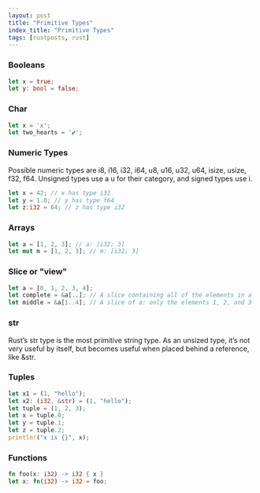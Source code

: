 ```yaml
---
layout: post
title: "Primitive Types"
index_title: "Primitive Types"
tags: [rustposts, rust]
---
```


### Booleans

```rust
let x = true;
let y: bool = false;
````

### Char

```rust
let x = 'x';
let two_hearts = '💕';
```

### Numeric Types

Possible numeric types are i8, i16, i32, i64, u8, u16, u32, u64, isize, usize, f32, f64. Unsigned types use a u for their category, and signed types use i.

```rust
let x = 42; // x has type i32
let y = 1.0; // y has type f64
let z:i32 = 64; // z has type i32
```

### Arrays

```rust
let a = [1, 2, 3]; // a: [i32; 3]
let mut m = [1, 2, 3]; // m: [i32; 3]
```

### Slice or "view"

```rust
let a = [0, 1, 2, 3, 4];
let complete = &a[..]; // A slice containing all of the elements in a
let middle = &a[1..4]; // A slice of a: only the elements 1, 2, and 3
```

### str

Rust’s str type is the most primitive string type. As an unsized type, it’s not very useful by itself, but becomes useful when placed behind a reference, like &str.

### Tuples

```rust
let x1 = (1, "hello");
let x2: (i32, &str) = (1, "hello");
let tuple = (1, 2, 3);
let x = tuple.0;
let y = tuple.1;
let z = tuple.2;
println!("x is {}", x);
```

### Functions

```rust
fn foo(x: i32) -> i32 { x }
let x: fn(i32) -> i32 = foo;
```

